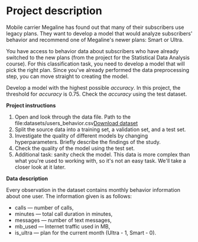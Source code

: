 # **Project description**

Mobile carrier Megaline has found out that many of their subscribers use legacy plans. They want to develop a model that would analyze subscribers&#39; behavior and recommend one of Megaline&#39;s newer plans: Smart or Ultra.

You have access to behavior data about subscribers who have already switched to the new plans (from the project for the Statistical Data Analysis course). For this classification task, you need to develop a model that will pick the right plan. Since you&#39;ve already performed the data preprocessing step, you can move straight to creating the model.

Develop a model with the highest possible _accuracy_. In this project, the threshold for _accuracy_ is 0.75. Check the _accuracy_ using the test dataset.

**Project instructions**

1. Open and look through the data file. Path to the file:datasets/users\_behavior.csv[Download dataset](https://code.s3.yandex.net/datasets/users_behavior.csv)
2. Split the source data into a training set, a validation set, and a test set.
3. Investigate the quality of different models by changing hyperparameters. Briefly describe the findings of the study.
4. Check the quality of the model using the test set.
5. Additional task: sanity check the model. This data is more complex than what you&#39;re used to working with, so it&#39;s not an easy task. We&#39;ll take a closer look at it later.

**Data description**

Every observation in the dataset contains monthly behavior information about one user. The information given is as follows:

- сalls — number of calls,
- minutes — total call duration in minutes,
- messages — number of text messages,
- mb\_used — Internet traffic used in MB,
- is\_ultra — plan for the current month (Ultra - 1, Smart - 0).